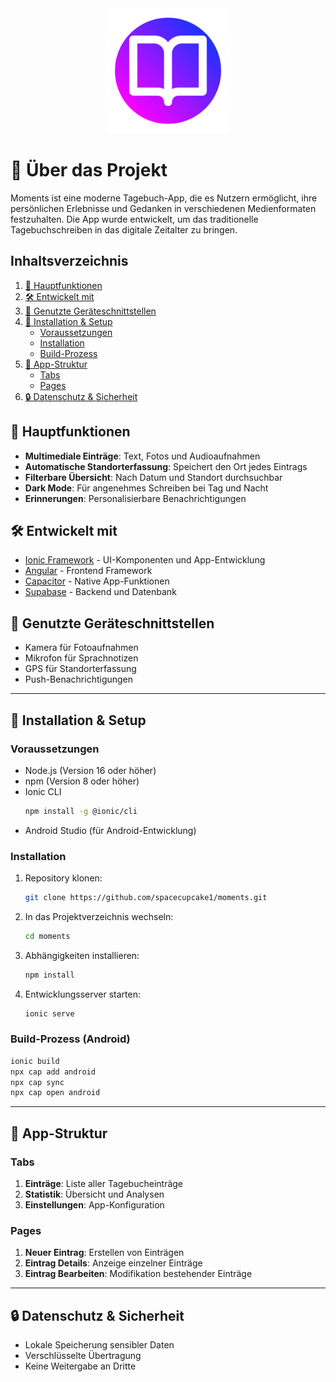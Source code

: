 <!-- PROJECT LOGO -->
<div align="center">
  <a href="https://github.com/spacecupcake1/momentse">
    <img src="resources/icon.png" alt="Logo" width="200" height="200">
  </a>
</div>

# 📝 Über das Projekt

Moments ist eine moderne Tagebuch-App, die es Nutzern ermöglicht, ihre persönlichen Erlebnisse und Gedanken in verschiedenen Medienformaten festzuhalten. Die App wurde entwickelt, um das traditionelle Tagebuchschreiben in das digitale Zeitalter zu bringen.

## Inhaltsverzeichnis

1. [🎯 Hauptfunktionen](#-hauptfunktionen)
2. [🛠️ Entwickelt mit](#%EF%B8%8F-entwickelt-mit)
3. [📱 Genutzte Geräteschnittstellen](#-genutzte-ger%C3%A4teschnittstellen)
4. [🚀 Installation & Setup](#-installation--setup)
   - [Voraussetzungen](#voraussetzungen)
   - [Installation](#installation)
   - [Build-Prozess](#build-prozess)
5. [📱 App-Struktur](#-app-struktur)
   - [Tabs](#tabs)
   - [Pages](#pages)
6. [🔒 Datenschutz & Sicherheit](#-datenschutz--sicherheit)


## 🎯 Hauptfunktionen

- **Multimediale Einträge**: Text, Fotos und Audioaufnahmen
- **Automatische Standorterfassung**: Speichert den Ort jedes Eintrags
- **Filterbare Übersicht**: Nach Datum und Standort durchsuchbar
- **Dark Mode**: Für angenehmes Schreiben bei Tag und Nacht
- **Erinnerungen**: Personalisierbare Benachrichtigungen

## 🛠️ Entwickelt mit

- [Ionic Framework](https://ionicframework.com/) - UI-Komponenten und App-Entwicklung
- [Angular](https://angular.io/) - Frontend Framework
- [Capacitor](https://capacitorjs.com/) - Native App-Funktionen
- [Supabase](https://supabase.com/) - Backend und Datenbank

## 📱 Genutzte Geräteschnittstellen

- Kamera für Fotoaufnahmen
- Mikrofon für Sprachnotizen
- GPS für Standorterfassung
- Push-Benachrichtigungen

---

## 🚀 Installation & Setup

### Voraussetzungen

- Node.js (Version 16 oder höher)
- npm (Version 8 oder höher)
- Ionic CLI
  ```bash
  npm install -g @ionic/cli
  ```
- Android Studio (für Android-Entwicklung)

### Installation

1. Repository klonen:
   ```bash
   git clone https://github.com/spacecupcake1/moments.git
   ```

2. In das Projektverzeichnis wechseln:
   ```bash
   cd moments
   ```

3. Abhängigkeiten installieren:
   ```bash
   npm install
   ```

4. Entwicklungsserver starten:
   ```bash
   ionic serve
   ```

### Build-Prozess (Android)

```bash
ionic build
npx cap add android
npx cap sync
npx cap open android
```

---

## 📱 App-Struktur

### Tabs

1. **Einträge**: Liste aller Tagebucheinträge
2. **Statistik**: Übersicht und Analysen
3. **Einstellungen**: App-Konfiguration

### Pages

1. **Neuer Eintrag**: Erstellen von Einträgen
2. **Eintrag Details**: Anzeige einzelner Einträge
3. **Eintrag Bearbeiten**: Modifikation bestehender Einträge

---

## 🔒 Datenschutz & Sicherheit

- Lokale Speicherung sensibler Daten
- Verschlüsselte Übertragung
- Keine Weitergabe an Dritte
